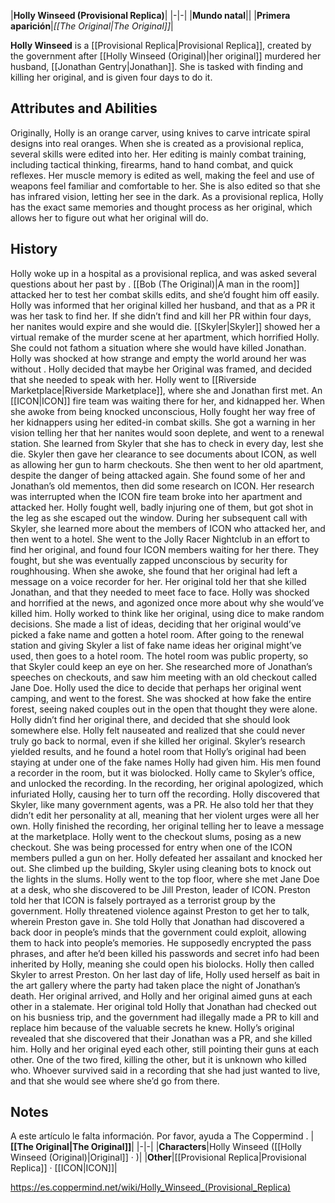 |**Holly Winseed (Provisional Replica)**|
|-|-|
|**Mundo natal**||
|**Primera aparición**|*[[The Original\|The Original]]*|


**Holly Winseed** is a [[Provisional Replica\|Provisional Replica]], created by the government after [[Holly Winseed (Original)\|her original]] murdered her husband, [[Jonathan Gentry\|Jonathan]]. She is tasked with finding and killing her original, and is given four days to do it.

## Attributes and Abilities
Originally, Holly is an orange carver, using knives to carve intricate spiral designs into real oranges. When she is created as a provisional replica, several skills were edited into her. Her editing is mainly combat training, including tactical thinking, firearms, hand to hand combat, and quick reflexes. Her muscle memory is edited as well, making the feel and use of weapons feel familiar and comfortable to her. She is also edited so that she has infrared vision, letting her see in the dark. As a provisional replica, Holly has the exact same memories and thought process as her original, which allows her to figure out what her original will do.

## History
Holly woke up in a hospital as a provisional replica, and was asked several questions about her past by . [[Bob (The Original)\|A man in the room]] attacked her to test her combat skills edits, and she’d fought him off easily. Holly was informed that her original killed her husband, and that as a PR it was her task to find her. If she didn’t find and kill her PR within four days, her nanites would expire and she would die. [[Skyler\|Skyler]] showed her a virtual remake of the murder scene at her apartment, which horrified Holly. She could not fathom a situation where she would have killed Jonathan. Holly was shocked at how strange and empty the world around her was without . Holly decided that maybe her Original was framed, and decided that she needed to speak with her.
Holly went to [[Riverside Marketplace\|Riverside Marketplace]], where she and Jonathan first met. An [[ICON\|ICON]] fire team was waiting there for her, and kidnapped her. When she awoke from being knocked unconscious, Holly fought her way free of her kidnappers using her edited-in combat skills. She got a warning in her vision telling her that her nanites would soon deplete, and went to a renewal station. She learned from Skyler that she has to check in every day, lest she die. Skyler then gave her clearance to see documents about ICON, as well as allowing her gun to harm checkouts.
She then went to her old apartment, despite the danger of being attacked again. She found some of her and Jonathan’s old mementos, then did some research on ICON. Her research was interrupted when the ICON fire team broke into her apartment and attacked her. Holly fought well, badly injuring one of them, but got shot in the leg as she escaped out the window. During her subsequent call with Skyler, she learned more about the members of ICON who attacked her, and then went to a hotel. She went to the Jolly Racer Nightclub in an effort to find her original, and found four ICON members waiting for her there. They fought, but she was eventually zapped unconscious by security for roughhousing. When she awoke, she found that her original had left a message on a voice recorder for her. Her original told her that she killed Jonathan, and that they needed to meet face to face.
Holly was shocked and horrified at the news, and agonized once more about why she would’ve killed him. Holly worked to think like her original, using dice to make random decisions. She made a list of ideas, deciding that her original would’ve picked a fake name and gotten a hotel room. After going to the renewal station and giving Skyler a list of fake name ideas her original might’ve used, then goes to a hotel room. The hotel room was public property, so that Skyler could keep an eye on her. She researched more of Jonathan’s speeches on checkouts, and saw him meeting with an old checkout called Jane Doe. Holly used the dice to decide that perhaps her original went camping, and went to the forest. She was shocked at how fake the entire forest, seeing naked couples out in the open that thought they were alone. Holly didn’t find her original there, and decided that she should look somewhere else. Holly felt nauseated and realized that she could never truly go back to normal, even if she killed her original.
Skyler’s research yielded results, and he found a hotel room that Holly’s original had been staying at under one of the fake names Holly had given him. His men found a recorder in the room, but it was biolocked. Holly came to Skyler’s office, and unlocked the recording. In the recording, her original apologized, which infuriated Holly, causing her to turn off the recording. Holly discovered that Skyler, like many government agents, was a PR. He also told her that they didn’t edit her personality at all, meaning that her violent urges were all her own. Holly finished the recording, her original telling her to leave a message at the marketplace.
Holly went to the checkout slums, posing as a new checkout. She was being processed for entry when one of the ICON members pulled a gun on her. Holly defeated her assailant and knocked her out. She climbed up the building, Skyler using cleaning bots to knock out the lights in the slums. Holly went to the top floor, where she met Jane Doe at a desk, who she discovered to be Jill Preston, leader of ICON. Preston told her that ICON is falsely portrayed as a terrorist group by the government. Holly threatened violence against Preston to get her to talk, wherein Preston gave in. She told Holly that Jonathan had discovered a back door in people’s minds that the government could exploit, allowing them to hack into people’s memories. He supposedly encrypted the pass phrases, and after he’d been killed his passwords and secret info had been inherited by Holly, meaning she could open his biolocks. Holly then called Skyler to arrest Preston.
On her last day of life, Holly used herself as bait in the art gallery where the party had taken place the night of Jonathan’s death. Her original arrived, and Holly and her original aimed guns at each other in a stalemate. Her original told Holly that Jonathan had checked out on his busniess trip, and the government had illegally made a PR to kill and replace him because of the valuable secrets he knew. Holly’s original revealed that she discovered that their Jonathan was a PR, and she killed him. Holly and her original eyed each other, still pointing their guns at each other.
One of the two fired, killing the other, but it is unknown who killed who. Whoever survived said in a recording that she had just wanted to live, and that she would see where she’d go from there.

## Notes

A este artículo le falta información. Por favor, ayuda a The Coppermind .
|**[[The Original\|The Original]]**|
|-|-|
|**Characters**|Holly Winseed ([[Holly Winseed (Original)\|Original]] · )|
|**Other**|[[Provisional Replica\|Provisional Replica]] · [[ICON\|ICON]]|



https://es.coppermind.net/wiki/Holly_Winseed_(Provisional_Replica)